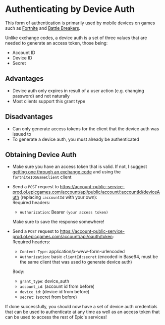 # Authenticating by Device Auth
This form of authentication is primarily used by mobile devices on games such as [Fortnite](https://fortnite.com) and [Battle Breakers](https://www.epicgames.com/battlebreakers/en-US/home).  

Unlike exchange codes, a device auth is a set of three values that are needed to generate an access token, those being:
- Account ID
- Device ID
- Secret

## Advantages
- Device auth only expires in result of a user action (e.g. changing password) and not naturally
- Most clients support this grant type

## Disadvantages
- Can only generate access tokens for the client that the device auth was issued to
- To generate a device auth, you must already be authenticated

## Obtaining Device Auth
- Make sure you have an access token that is valid. If not, I suggest [getting one through an exchange code](https://github.com/MixV2/EpicResearch/blob/master/docs/auth/exchange_code.md) and using the `fortniteIOSGameClient` client

- Send a `POST` request to https://account-public-service-prod.ol.epicgames.com/account/api/public/account/:accountId/deviceAuth (replacing `:accountId` with your own):  
  Required headers:
  - `Authorization`: Bearer `(your access token)`

  Make sure to save the response somewhere!

- Send a `POST` request to https://account-public-service-prod.ol.epicgames.com/account/api/oauth/token:    
  Required headers:
  - `Content-Type`: application/x-www-form-urlencoded
  - `Authorization`: basic `clientId:secret` (encoded in Base64, must be the same client that was used to generate device auth)    
  
  Body:
  - `grant_type`: device_auth
  - `account_id`: (account id from before)
  - `device_id`: (device id from before)
  - `secret`: (secret from before)
  
If done successfully, you should now have a set of device auth credentials that can be used to authenticate at any time as well as an access token that can be used to access the rest of Epic's services!
